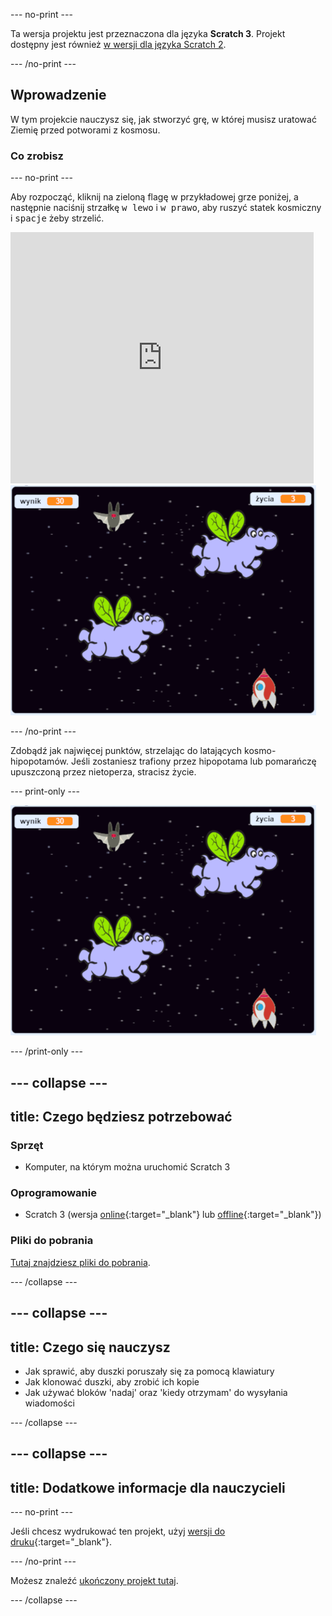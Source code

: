 --- no-print ---

Ta wersja projektu jest przeznaczona dla języka **Scratch 3**. Projekt dostępny jest również [w wersji dla języka Scratch 2](https://projects.raspberrypi.org/pl-PL/projects/clone-wars-scratch2).

--- /no-print ---

## Wprowadzenie

W tym projekcie nauczysz się, jak stworzyć grę, w której musisz uratować Ziemię przed potworami z kosmosu.

### Co zrobisz

--- no-print ---

Aby rozpocząć, kliknij na zieloną flagę w przykładowej grze poniżej, a następnie naciśnij strzałkę <kbd>w lewo</kbd> i <kbd>w prawo</kbd>, aby ruszyć statek kosmiczny i <kbd>spacje</kbd> żeby strzelić.

<div class="scratch-preview">
  <iframe allowtransparency="true" width="485" height="402" src="https://scratch.mit.edu/projects/embed/358240487/?autostart=false" frameborder="0" scrolling="no"></iframe>
  <img src="images/showcase.png">
</div>

--- /no-print ---

Zdobądź jak najwięcej punktów, strzelając do latających kosmo-hipopotamów. Jeśli zostaniesz trafiony przez hipopotama lub pomarańczę upuszczoną przez nietoperza, stracisz życie.

--- print-only ---

![opis](images/showcase.png)

--- /print-only ---

--- collapse ---
---
title: Czego będziesz potrzebować
---

### Sprzęt

+ Komputer, na którym można uruchomić Scratch 3

### Oprogramowanie

+ Scratch 3 (wersja [online](https://rpf.io/scratchon){:target="_blank"} lub [offline](https://rpf.io/scratchoff){:target="_blank"})

### Pliki do pobrania

[Tutaj znajdziesz pliki do pobrania](http://rpf.io/p/pl-PL/clone-wars-go).

--- /collapse ---

--- collapse ---
---
title: Czego się nauczysz
---

+ Jak sprawić, aby duszki poruszały się za pomocą klawiatury
+ Jak klonować duszki, aby zrobić ich kopie
+ Jak używać bloków 'nadaj' oraz 'kiedy otrzymam' do wysyłania wiadomości

--- /collapse ---

--- collapse ---
---
title: Dodatkowe informacje dla nauczycieli
---

--- no-print ---

Jeśli chcesz wydrukować ten projekt, użyj [wersji do druku](https://projects.raspberrypi.org/pl-PL/projects/clone-wars/print){:target="_blank"}.

--- /no-print ---

Możesz znaleźć [ukończony projekt tutaj](http://rpf.io/p/pl-PL/clone-wars-get).

--- /collapse ---